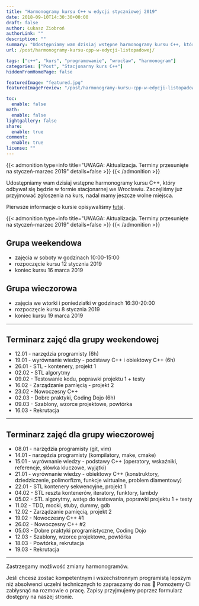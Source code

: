 ```yaml
---
title: "Harmonogramy kursu C++ w edycji styczniowej 2019"
date: 2018-09-10T14:30:30+00:00
draft: false
author: Łukasz Ziobroń
authorLink: ""
description: ""
summary: "Udostępniamy wam dzisiaj wstępne harmonogramy kursu C++, który odbywał się będzie w formie stacjonarnej we Wrocławiu. Zaczęliśmy już przyjmować zgłoszenia na kurs, nadal mamy jeszcze wolne miejsca."
url: /post/harmonogramy-kursu-cpp-w-edycji-listopadowej/

tags: ["c++", "kurs", "programowanie", "wrocław", "harmonogram"]
categories: ["Post", "Stacjonarny kurs C++"]
hiddenFromHomePage: false

featuredImage: "featured.jpg"
featuredImagePreview: "/post/harmonogramy-kursu-cpp-w-edycji-listopadowej/featured.jpg"

toc:
  enable: false
math:
  enable: false
lightgallery: false
share:
  enable: true
comment:
  enable: true
license: ""
---
```


{{< admonition type=info title="UWAGA: Aktualizacja. Terminy przesunięte na styczeń-marzec 2019" details=false >}}
{{< /admonition >}}

Udostępniamy wam dzisiaj wstępne harmonogramy kursu C++, który odbywał się będzie w formie stacjonarnej we Wrocławiu. Zaczęliśmy już przyjmować zgłoszenia na kurs, nadal mamy jeszcze wolne miejsca.

Pierwsze informacje o kursie opisywaliśmy [tutaj][1].

{{< admonition type=info title="UWAGA: Aktualizacja. Terminy przesunięte na styczeń-marzec 2019" details=false >}}
{{< /admonition >}}

## Grupa weekendowa

* zajęcia w soboty w godzinach 10:00-15:00
* rozpoczęcie kursu 12 stycznia 2019
* koniec kursu 16 marca 2019

## Grupa wieczorowa

* zajęcia we wtorki i poniedziałki w godzinach 16:30-20:00
* rozpoczęcie kursu 8 stycznia 2019
* koniec kursu 19 marca 2019


* * *

## Terminarz zajęć dla grupy weekendowej

* 12.01 - narzędzia programisty (6h)
* 19.01 - wyrównanie wiedzy - podstawy C++ i obiektowy C++ (6h)
* 26.01 - STL - kontenery, projekt 1
* 02.02 - STL algorytmy
* 09.02 - Testowanie kodu, poprawki projektu 1 + testy
* 16.02 - Zarządzanie pamięcią - projekt 2
* 23.02 - Nowoczesny C++
* 02.03 - Dobre praktyki, Coding Dojo (6h)
* 09.03 - Szablony, wzorce projektowe, powtórka
* 16.03 - Rekrutacja

* * *

## Terminarz zajęć dla grupy wieczorowej

* 08.01 - narzędzia programisty (git, vim)
* 14.01 - narzędzia programisty (kompilatory, make, cmake)
* 15.01 - wyrównanie wiedzy - podstawy C++ (operatory, wskaźniki, referencje, słówka kluczowe, wyjątki)
* 21.01 - wyrównanie wiedzy - obiektowy C++ (konstruktory, dziedziczenie, polimorfizm, funkcje wirtualne, problem diamentowy)
* 22.01 - STL kontenery sekwencyjne, projekt 1
* 04.02 - STL reszta kontenerów, iteratory, funktory, lambdy
* 05.02 - STL algorytmy, wstęp do testowania, poprawki projektu 1 + testy
* 11.02 - TDD, mocki, stuby, dummy, gdb
* 12.02 - Zarządzanie pamięcią, projekt 2
* 19.02 - Nowoczesny C++ #1
* 26.02 - Nowoczesny C++ #2
* 05.03 - Dobre praktyki programistyczne, Coding Dojo
* 12.03 - Szablony, wzorce projektowe, powtórka
* 18.03 - Powtórka, rekrutacja
* 19.03 - Rekrutacja

* * *

Zastrzegamy możliwość zmiany harmonogramów.

Jeśli chcesz zostać kompetentnym i wszechstronnym programistą lepszym niż absolwenci uczelni technicznych to zapraszamy do nas 🙂 Pomożemy Ci zabłysnąć na rozmowie o pracę. Zapisy przyjmujemy poprzez formularz dostępny na naszej stronie.

 [1]: https://coders.school/post/kurs-c-dla-przyszlych-programistow/

